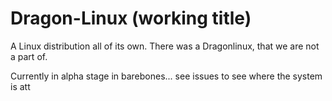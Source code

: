 # Dragon-Linux (working title)
A Linux distribution all of its own. There was a Dragonlinux, that we are not a part of.

Currently in alpha stage in barebones... see issues to see where the system is att
